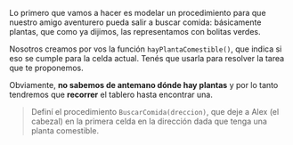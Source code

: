 Lo primero que vamos a hacer es modelar un procedimiento para que nuestro amigo aventurero pueda salir a buscar comida: básicamente plantas, que como ya dijimos, las representamos con bolitas verdes.

Nosotros creamos por vos la función `hayPlantaComestible()`, que indica si eso se cumple para la celda actual. Tenés que usarla para resolver la tarea que te proponemos.

Obviamente, **no sabemos de antemano dónde hay plantas** y por lo tanto tendremos que **recorrer** el tablero hasta encontrar una.

> Definí el procedimiento `BuscarComida(dreccion)`, que deje a Alex (el cabezal) en la primera celda en la dirección dada que tenga una planta comestible.